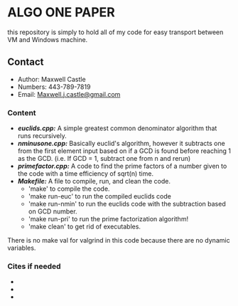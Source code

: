 # ALGO ONE PAPER
this repository is simply to hold all of my code for easy transport between VM and Windows machine. 

## Contact

- Author: Maxwell Castle
- Numbers: 443-789-7819
- Email: Maxwell.j.castle@gmail.com

### Content

- ***euclids.cpp:*** A simple greatest common denominator algorithm that runs recursively. 
- ***nminusone.cpp:*** Basically euclid's algorithm, however it subtracts one from the first element input based on if a GCD is found before reaching 1 as the GCD. (i.e. If GCD = 1, subtract one from n and rerun)
- ***primefactor.cpp:*** A code to find the prime factors of a number given to the code with a time efficiency of sqrt(n) time. 
- ***Makefile:*** A file to compile, run, and clean the code. 
    - 'make' to compile the code.
    - 'make run-euc' to run the compiled euclids code
    - 'make run-nmin' to run the euclids code with the subtraction based on GCD number.
    - 'make run-pri' to run the prime factorization algorithm!
    - 'make clean' to get rid of executables. 

There is no make val for valgrind in this code because there are no dynamic variables.

### Cites if needed
- 
- 
- 

